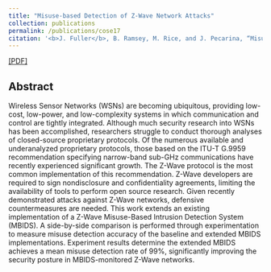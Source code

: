 ```yaml
---
title: "Misuse-based Detection of Z-Wave Network Attacks"
collection: publications
permalink: /publications/cose17
citation: '<b>J. Fuller</b>, B. Ramsey, M. Rice, and J. Pecarina, “Misuse-based Detection of Z-Wave Network Attacks," <i>Computers & Security</i>, 64, pp. 44-8, 2017.'
---
```

[[PDF]](https://fullerj.github.io/files/cose17.pdf)


## Abstract
Wireless Sensor Networks (WSNs) are becoming ubiquitous, providing low-cost, low-power, and low-complexity systems in which communication and control are tightly integrated. Although much security research into WSNs has been accomplished, researchers struggle to conduct thorough analyses of closed-source proprietary protocols. Of the numerous available and underanalyzed proprietary protocols, those based on the ITU-T G.9959 recommendation specifying narrow-band sub-GHz communications have recently experienced significant growth. The Z-Wave protocol is the most common implementation of this recommendation. Z-Wave developers are required to sign nondisclosure and confidentiality agreements, limiting the availability of tools to perform open source research. Given recently demonstrated attacks against Z-Wave networks, defensive countermeasures are needed. This work extends an existing implementation of a Z-Wave Misuse-Based Intrusion Detection System (MBIDS). A side-by-side comparison is performed through experimentation to measure misuse detection accuracy of the baseline and extended MBIDS implementations. Experiment results determine the extended MBIDS achieves a mean misuse detection rate of 99%, significantly improving the security posture in MBIDS-monitored Z-Wave networks.
